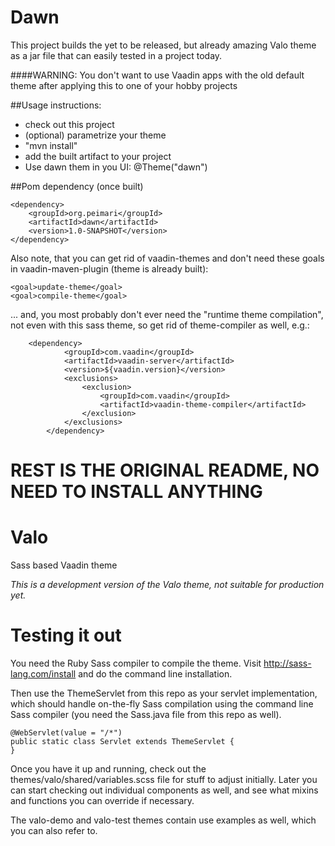 # Dawn

This project builds the yet to be released, but already amazing Valo theme as a jar file that can easily tested in a project today. 

####WARNING: You don't want to use Vaadin apps with the old default theme after applying this to one of your hobby projects

##Usage instructions:

 * check out this project
 * (optional) parametrize your theme
 * "mvn install"
 * add the built artifact to your project
 * Use dawn them in you UI: @Theme("dawn")

##Pom dependency (once built)

```
<dependency>
    <groupId>org.peimari</groupId>
    <artifactId>dawn</artifactId>
    <version>1.0-SNAPSHOT</version>
</dependency>
```

Also note, that you can get rid of vaadin-themes and don't need these goals in vaadin-maven-plugin (theme is already built):
```
<goal>update-theme</goal>
<goal>compile-theme</goal>
```

... and, you most probably don't ever need the "runtime theme compilation", not even with this sass theme, so get rid of theme-compiler as well, e.g.:

```
    <dependency>
            <groupId>com.vaadin</groupId>
            <artifactId>vaadin-server</artifactId>
            <version>${vaadin.version}</version>
            <exclusions>
                <exclusion>
                    <groupId>com.vaadin</groupId>
                    <artifactId>vaadin-theme-compiler</artifactId>
                </exclusion>
            </exclusions>
        </dependency>
```


# REST IS THE ORIGINAL README, NO NEED TO INSTALL ANYTHING


Valo
====

Sass based Vaadin theme


*This is a development version of the Valo theme, not suitable for production yet.*


Testing it out
====

You need the Ruby Sass compiler to compile the theme. Visit http://sass-lang.com/install and do the command line installation.

Then use the ThemeServlet from this repo as your servlet implementation, which should handle on-the-fly Sass compilation using the command line Sass compiler (you need the Sass.java file from this repo as well).

    @WebServlet(value = "/*")
    public static class Servlet extends ThemeServlet {
    }


Once you have it up and running, check out the themes/valo/shared/variables.scss file for stuff to adjust initially. Later you can start checking out individual components as well, and see what mixins and functions you can override if necessary.

The valo-demo and valo-test themes contain use examples as well, which you can also refer to.
